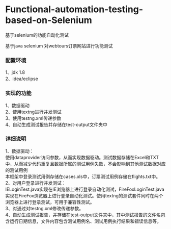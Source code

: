 # Functional-automation-testing-based-on-Selenium
基于selenium的功能自动化测试

基于java selenium 对webtours订票网站进行功能测试

### 配置环境
1、jdk 1.8  
2、idea/eclipse

### 实现的功能
1、数据驱动  
2、使用textng进行并发测试  
3、使用testng.xml传递参数  
4、自动生成测试报告并存储在test-output文件夹中  

### 详细说明
1、数据驱动：  
使用dataprovider访问参数，从而实现数据驱动。测试数据存储在Excel和TXT中，从而减少代码重复且数据所属的测试用例失败，不会影响到其他测试数据对应的测试用例  
本框架中登录测试用例存储在cases.xls中，订票测试用例存储在flights.txt中。   
2、对用户登录进行并发测试：  
IELoginTest.java实现在IE浏览器上进行登录自动化测试，FireFoxLoginTest.java实现在FireFox浏览器上进行登录自动化测试。使用textng的测试套件同时在两个浏览器上进行登录测试，可用于兼容性测试。  
3、对通过对testng.xml修改传递参数。  
4、自动生成测试报告，并存储在test-output文件夹中，其中测试报告的文件名包含运行日期信息，文件内容包含测试用例名、测试用例执行结果和错误信息等。    
